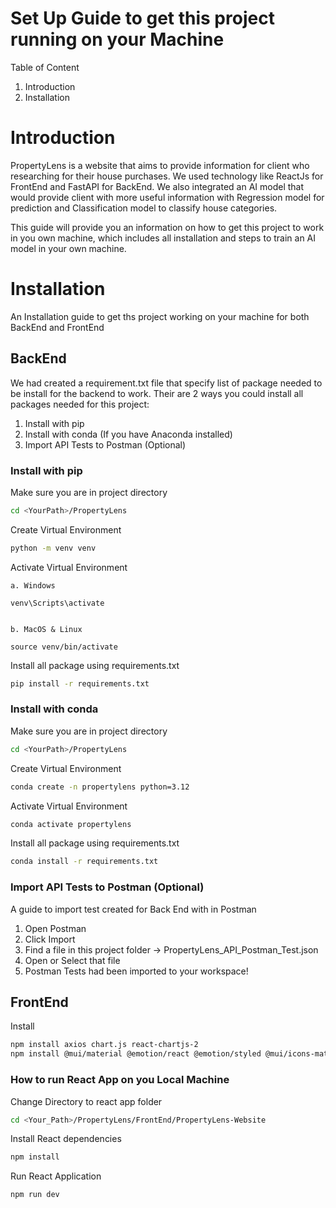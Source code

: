 # Set Up Guide to get this project running on your Machine

Table of Content

1. Introduction
2. Installation

# Introduction

PropertyLens is a website that aims to provide information for client who researching for their house purchases. We used technology like ReactJs for FrontEnd and FastAPI for BackEnd. We also integrated an AI model that would provide client with more useful information with Regression model for prediction and Classification model to classify house categories.

This guide will provide you an information on how to get this project to work in you own machine, which includes all installation and steps to train an AI model in your own machine.

# Installation

An Installation guide to get ths project working on your machine for both BackEnd and FrontEnd

## BackEnd

We had created a requirement.txt file that specify list of package needed to be install for the backend to work.
Their are 2 ways you could install all packages needed for this project:

1. Install with pip
2. Install with conda (If you have Anaconda installed)
3. Import API Tests to Postman (Optional)

### Install with pip

Make sure you are in project directory

```bash
cd <YourPath>/PropertyLens
```

Create Virtual Environment

```bash
python -m venv venv
```

Activate Virtual Environment

    a. Windows

    venv\Scripts\activate


    b. MacOS & Linux

    source venv/bin/activate

Install all package using requirements.txt

```bash
pip install -r requirements.txt
```

### Install with conda

Make sure you are in project directory

```bash
cd <YourPath>/PropertyLens
```

Create Virtual Environment

```bash
conda create -n propertylens python=3.12
```

Activate Virtual Environment

```bash
conda activate propertylens
```

Install all package using requirements.txt

```bash
conda install -r requirements.txt
```

### Import API Tests to Postman (Optional)

A guide to import test created for Back End with in Postman

1. Open Postman
2. Click Import
3. Find a file in this project folder -> PropertyLens_API_Postman_Test.json
4. Open or Select that file
5. Postman Tests had been imported to your workspace!

## FrontEnd

Install

```bash
npm install axios chart.js react-chartjs-2
npm install @mui/material @emotion/react @emotion/styled @mui/icons-material react-router-dom react-icons
```

### How to run React App on you Local Machine

Change Directory to react app folder

```bash
cd <Your_Path>/PropertyLens/FrontEnd/PropertyLens-Website
```

Install React dependencies

```bash
npm install
```

Run React Application

```bash
npm run dev
```
